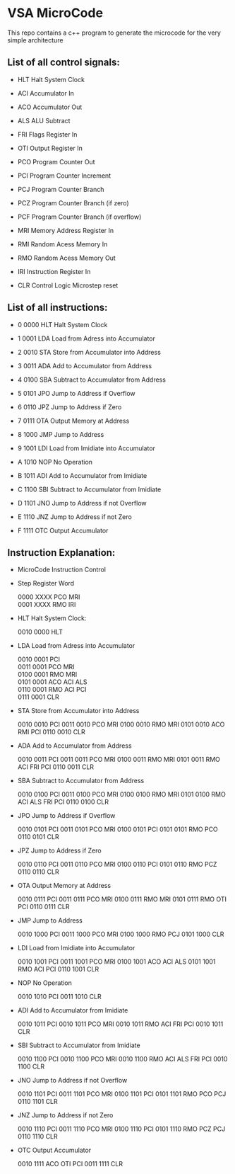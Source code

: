 # VSA MicroCode

This repo contains a c++ program to generate the microcode for the very simple architecture

## List of all control signals:

  * HLT Halt System Clock

  * ACI Accumulator In
  * ACO Accumulator Out

  * ALS ALU Subtract
  * FRI Flags Register In

  * OTI Output Register In

  * PCO Program Counter Out
  * PCI Program Counter Increment
  * PCJ Program Counter Branch
  * PCZ Program Counter Branch (if zero)
  * PCF Program Counter Branch (if overflow)

  * MRI Memory Address Register In
  * RMI Random Acess Memory In
  * RMO Random Acess Memory Out

  * IRI Instruction Register In
  * CLR Control Logic Microstep reset


## List of all instructions:

  * 0 0000 HLT          Halt System Clock
  * 1 0001 LDA  <Addr>  Load from Adress into Accumulator
  * 2 0010 STA  <Addr>  Store from Accumulator into Address
  * 3 0011 ADA  <Addr>  Add to Accumulator from Address
  * 4 0100 SBA  <Addr>  Subtract to Accumulator from Address
  * 5 0101 JPO  <Addr>  Jump to Address if Overflow
  * 6 0110 JPZ  <Addr>  Jump to Address if Zero
  * 7 0111 OTA  <Addr>  Output Memory at Address

  * 8 1000 JMP  <Addr>  Jump to Address
  * 9 1001 LDI  <Data>  Load from Imidiate into Accumulator
  * A 1010 NOP          No Operation
  * B 1011 ADI  <Data>  Add to Accumulator from Imidiate
  * C 1100 SBI  <Data>  Subtract to Accumulator from Imidiate
  * D 1101 JNO  <Addr>  Jump to Address if not Overflow
  * E 1110 JNZ  <Addr>  Jump to Address if not Zero
  * F 1111 OTC          Output Accumulator


## Instruction Explanation:

  * MicroCode  Instruction   Control
  * Step       Register      Word

    0000       XXXX          PCO MRI<br/>
    0001       XXXX          RMO IRI<br/>

  * HLT Halt System Clock:

    0010       0000          HLT <br/>

  * LDA Load from Adress into Accumulator

    0010       0001          PCI<br/>
    0011       0001          PCO MRI<br/>
    0100       0001          RMO MRI<br/>
    0101       0001          ACO ACI ALS<br/>
    0110       0001          RMO ACI PCI<br/>
    0111       0001          CLR<br/>

  * STA Store from Accumulator into Address

    0010       0010          PCI
    0011       0010          PCO MRI
    0100       0010          RMO MRI
    0101       0010          ACO RMI PCI
    0110       0010          CLR

  * ADA Add to Accumulator from Address

    0010       0011          PCI
    0011       0011          PCO MRI
    0100       0011          RMO MRI
    0101       0011          RMO ACI FRI PCI
    0110       0011          CLR

  * SBA Subtract to Accumulator from Address

    0010       0100          PCI
    0011       0100          PCO MRI
    0100       0100          RMO MRI
    0101       0100          RMO ACI ALS FRI PCI
    0110       0100          CLR

  * JPO Jump to Address if Overflow

    0010       0101          PCI
    0011       0101          PCO MRI
    0100       0101          PCI
    0101       0101          RMO PCO
    0110       0101          CLR

  * JPZ Jump to Address if Zero

    0010       0110          PCI
    0011       0110          PCO MRI
    0100       0110          PCI
    0101       0110          RMO PCZ
    0110       0110          CLR

  * OTA Output Memory at Address

    0010       0111          PCI
    0011       0111          PCO MRI
    0100       0111          RMO MRI
    0101       0111          RMO OTI PCI
    0110       0111          CLR

  * JMP Jump to Address

    0010       1000          PCI
    0011       1000          PCO MRI
    0100       1000          RMO PCJ
    0101       1000          CLR

  * LDI Load from Imidiate into Accumulator

    0010       1001          PCI
    0011       1001          PCO MRI
    0100       1001          ACO ACI ALS
    0101       1001          RMO ACI PCI
    0110       1001          CLR

  * NOP No Operation

    0010       1010          PCI
    0011       1010          CLR

  * ADI Add to Accumulator from Imidiate

    0010       1011          PCI
    0010       1011          PCO MRI
    0010       1011          RMO ACI FRI PCI
    0010       1011          CLR

  * SBI Subtract to Accumulator from Imidiate

    0010       1100          PCI
    0010       1100          PCO MRI
    0010       1100          RMO ACI ALS FRI PCI
    0010       1100          CLR

  * JNO Jump to Address if not Overflow

    0010       1101          PCI
    0011       1101          PCO MRI
    0100       1101          PCI
    0101       1101          RMO PCO PCJ
    0110       1101          CLR

  * JNZ Jump to Address if not Zero

    0010       1110          PCI
    0011       1110          PCO MRI
    0100       1110          PCI
    0101       1110          RMO PCZ PCJ
    0110       1110          CLR

  * OTC Output Accumulator

    0010       1111          ACO OTI PCI
    0011       1111          CLR

